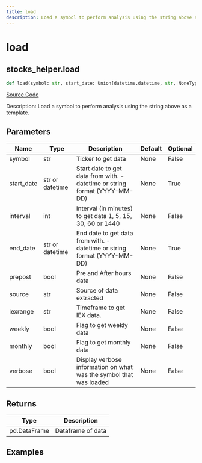 ```yaml
---
title: load
description: Load a symbol to perform analysis using the string above as a template.
---
```

# load

## stocks_helper.load

```python
def load(symbol: str, start_date: Union[datetime.datetime, str, NoneType], interval: int, end_date: Union[datetime.datetime, str, NoneType], prepost: bool, source: str, iexrange: str, weekly: bool, monthly: bool, verbose: bool) -> None:
```
[Source Code](https://github.com/OpenBB-finance/OpenBBTerminal/tree/main/openbb_terminal/stocks/stocks_helper.py#L218)

Description: Load a symbol to perform analysis using the string above as a template.

## Parameters

| Name | Type | Description | Default | Optional |
| ---- | ---- | ----------- | ------- | -------- |
| symbol | str | Ticker to get data | None | False |
| start_date | str or datetime | Start date to get data from with. - datetime or string format (YYYY-MM-DD) | None | True |
| interval | int | Interval (in minutes) to get data 1, 5, 15, 30, 60 or 1440 | None | False |
| end_date | str or datetime | End date to get data from with. - datetime or string format (YYYY-MM-DD) | None | True |
| prepost | bool | Pre and After hours data | None | False |
| source | str | Source of data extracted | None | False |
| iexrange | str | Timeframe to get IEX data. | None | False |
| weekly | bool | Flag to get weekly data | None | False |
| monthly | bool | Flag to get monthly data | None | False |
| verbose | bool | Display verbose information on what was the symbol that was loaded | None | False |

## Returns

| Type | Description |
| ---- | ----------- |
| pd.DataFrame | Dataframe of data |

## Examples

